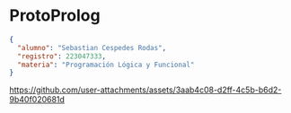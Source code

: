 # ProtoProlog

```json
{
  "alumno": "Sebastian Cespedes Rodas",
  "registro": 223047333,
  "materia": "Programación Lógica y Funcional"
}
```

https://github.com/user-attachments/assets/3aab4c08-d2ff-4c5b-b6d2-9b40f020681d

